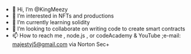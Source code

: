 - 👋 Hi, I’m @KingMeezy
- 👀 I’m interested in NFTs and productions 
- 🌱 I’m currently learning solidity  
- 💞️ I’m looking to collaborate on writing code to create smart contracts 
- 📫 How to reach me ,  node.js ,  or codeAcademy & YouTube ;e-mail:  majestyj5@gmail.com 
 via Norton Sec+ 

<!---
KingMeezy/KingMeezy is a ✨ special ✨ repository because its `README.md` (this file) appears on your GitHub profile.
You can click the Preview link to take a look at your changes.
--->
